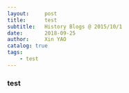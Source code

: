 ```yaml
---
layout:     post
title:      test
subtitle:   History Blogs @ 2015/10/1
date:       2018-09-25
author:     Xin YAO
catalog: true
tags:
    - test
---
```


### test
